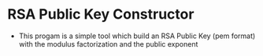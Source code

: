 # RSA Public Key Constructor

* This progam is a simple tool which build an RSA Public Key (pem format) with the modulus factorization and the public exponent

